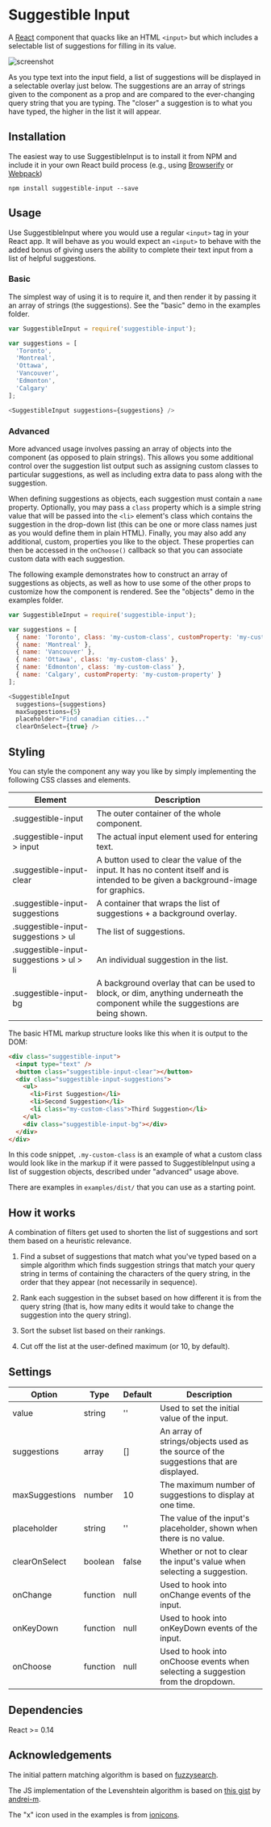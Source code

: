 # Suggestible Input

A [React](http://facebook.github.io/react/index.html)
component that quacks like an HTML `<input>` but which includes a selectable list
of suggestions for filling in its value.

![screenshot](https://github.com/robmclarty/suggestible-input/raw/master/screenshot.png)

As you type text into the input field, a list of suggestions will be displayed
in a selectable overlay just below. The suggestions are an array of strings
given to the component as a prop and are compared to the ever-changing query
string that you are typing. The "closer" a suggestion is to what you have typed,
the higher in the list it will appear.

## Installation

The easiest way to use SuggestibleInput is to install it from NPM and include
it in your own React build process (e.g., using
[Browserify](http://browserify.org/) or [Webpack](http://webpack.github.io/))

`npm install suggestible-input --save`

## Usage

Use SuggestibleInput where you would use a regular `<input>` tag in your React
app.  It will behave as you would expect an `<input>` to behave with the added
bonus of giving users the ability to complete their text input from a list of
helpful suggestions.

### Basic

The simplest way of using it is to require it, and then render it by passing it
an array of strings (the suggestions). See the "basic" demo in the examples
folder.

```javascript
var SuggestibleInput = require('suggestible-input');

var suggestions = [
  'Toronto',
  'Montreal',
  'Ottawa',
  'Vancouver',
  'Edmonton',
  'Calgary'
];

<SuggestibleInput suggestions={suggestions} />
```

### Advanced

More advanced usage involves passing an array of objects into the component
(as opposed to plain strings). This allows you some additional control over the
suggestion list output such as assigning custom classes to particular
suggestions, as well as including extra data to pass along with the suggestion.

When defining suggestions as objects, each suggestion must contain a `name`
property. Optionally, you may pass a `class` property which is a simple string
value that will be passed into the `<li>` element's class which contains the
suggestion in the drop-down list (this can be one or more class names just as
you would define them in plain HTML). Finally, you may also add any additional,
custom, properties you like to the object. These properties can then be accessed
in the `onChoose()` callback so that you can associate custom data with each
suggestion.

The following example demonstrates how to construct an array of suggestions as
objects, as well as how to use some of the other props to customize how the
component is rendered. See the "objects" demo in the examples folder.

```javascript
var SuggestibleInput = require('suggestible-input');

var suggestions = [
  { name: 'Toronto', class: 'my-custom-class', customProperty: 'my-custom-property' },
  { name: 'Montreal' },
  { name: 'Vancouver' },
  { name: 'Ottawa', class: 'my-custom-class' },
  { name: 'Edmonton', class: 'my-custom-class' },
  { name: 'Calgary', customProperty: 'my-custom-property' }
];

<SuggestibleInput
  suggestions={suggestions}
  maxSuggestions={5}
  placeholder="Find canadian cities..."
  clearOnSelect={true} />
```

## Styling

You can style the component any way you like by simply implementing the following
CSS classes and elements.

Element | Description
------- | -----------
.suggestible-input | The outer container of the whole component.
.suggestible-input > input | The actual input element used for entering text.
.suggestible-input-clear | A button used to clear the value of the input. It has no content itself and is intended to be given a background-image for graphics.
.suggestible-input-suggestions | A container that wraps the list of suggestions + a background overlay.
.suggestible-input-suggestions > ul | The list of suggestions.
.suggestible-input-suggestions > ul > li | An individual suggestion in the list.
.suggestible-input-bg | A background overlay that can be used to block, or dim, anything underneath the component while the suggestions are being shown.

The basic HTML markup structure looks like this when it is output to the DOM:

```html
<div class="suggestible-input">
  <input type="text" />
  <button class="suggestible-input-clear"></button>
  <div class="suggestible-input-suggestions">
    <ul>
      <li>First Suggestion</li>
      <li>Second Suggestion</li>
      <li class="my-custom-class">Third Suggestion</li>
    </ul>
    <div class="suggestible-input-bg"></div>
  </div>
</div>
```

In this code snippet, `.my-custom-class` is an example of what a custom class would
look like in the markup if it were passed to SuggestibleInput using a list of
suggestion objects, described under "advanced" usage above.

There are examples in `examples/dist/` that you can use as a starting point.

## How it works

A combination of filters get used to shorten the list of suggestions and sort
them based on a heuristic relevance.

1. Find a subset of suggestions that match what you've typed based on a simple
algorithm which finds suggestion strings that match your query string in terms
of containing the characters of the query string, in the order that they appear
(not necessarily in sequence).

2. Rank each suggestion in the subset based on how different it is from the
query string (that is, how many edits it would take to change the suggestion
into the query string).

3. Sort the subset list based on their rankings.

4. Cut off the list at the user-defined maximum (or 10, by default).

## Settings

Option | Type | Default | Description
------ | ---- | ------- | -----------
value | string | '' | Used to set the initial value of the input.
suggestions | array | [] | An array of strings/objects used as the source of the suggestions that are displayed.
maxSuggestions | number | 10 | The maximum number of suggestions to display at one time.
placeholder | string | '' | The value of the input's placeholder, shown when there is no value.
clearOnSelect | boolean | false | Whether or not to clear the input's value when selecting a suggestion.
onChange | function | null | Used to hook into onChange events of the input.
onKeyDown | function | null | Used to hook into onKeyDown events of the input.
onChoose | function | null | Used to hook into onChoose events when selecting a suggestion from the dropdown.

## Dependencies

React >= 0.14

## Acknowledgements

The initial pattern matching algorithm is based on [fuzzysearch](https://github.com/bevacqua/fuzzysearch).

The JS implementation of the Levenshtein algorithm is based on [this gist](https://gist.github.com/andrei-m/982927) by [andrei-m](https://gist.github.com/andrei-m).

The "x" icon used in the examples is from [ionicons](https://github.com/driftyco/ionicons).
